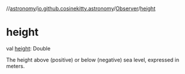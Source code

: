 //[astronomy](../../../index.md)/[io.github.cosinekitty.astronomy](../index.md)/[Observer](index.md)/[height](height.md)

# height

val [height](height.md): Double

The height above (positive) or below (negative) sea level, expressed in meters.
